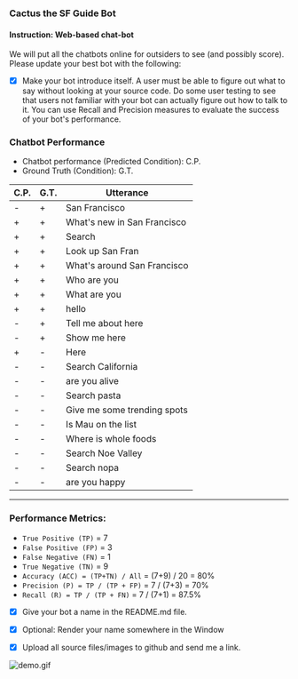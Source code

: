 ### Cactus the SF Guide Bot

#### Instruction: Web-based chat-bot

We will put all the chatbots online for outsiders to see (and possibly score). Please update your best bot with the following:

- [x] Make your bot introduce itself. A user must be able to figure out what to say without looking at your source code. Do some user testing to see that users not familiar with your bot can actually figure out how to talk to it. You can use Recall and Precision measures to evaluate the success of your bot's performance.


### Chatbot Performance


- Chatbot performance (Predicted Condition): C.P.
- Ground Truth (Condition): G.T.



C.P.| G.T.|    Utterance     |
----|-----|------------------|
-|+| San Francisco |
+|+| What's new in San Francisco |
+|+| Search |
+|+| Look up San Fran |
+|+| What's around San Francisco  |
+|+| Who are you |
+|+| What are you |
+|+| hello |
-|+| Tell me about here   |
-|+| Show me here        |
+|-| Here   |
-|-| Search California    |
-|-| are you alive |
-|-| Search pasta  |
-|-| Give me some trending spots      |
-|-| Is Mau on the list  |
-|-| Where is whole foods |
-|-| Search Noe Valley         |
-|-| Search nopa   |
-|-| are you happy |

---

### Performance Metrics:

- `True Positive (TP)` = 7
- `False Positive (FP)` = 3
- `False Negative (FN)` = 1
- `True Negative (TN)` = 9
- `Accuracy (ACC) = (TP+TN) / All` = (7+9) / 20 = 80%
- `Precision (P) = TP / (TP + FP)` = 7 / (7+3) = 70%
- `Recall (R) = TP / (TP + FN)` = 7 / (7+1) = 87.5%




	
- [x] Give your bot a name in the README.md file.
	
- [x] Optional: Render your name somewhere in the Window
	
- [x] Upload all source files/images to github and send me a link.


![demo.gif](https://github.com/linnnes/CI2017/blob/master/hw10/demo.gif?raw=true)
